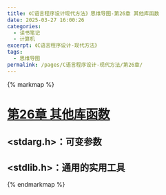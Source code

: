```yaml
---
title: 《C语言程序设计现代方法》思维导图-第26章 其他库函数
date: 2025-03-27 16:00:26
categories:
  - 读书笔记
  - 计算机
excerpt: 《C语言程序设计-现代方法》
tags:
  - 思维导图
permalink: /pages/C语言程序设计-现代方法/第26章/
---
```


{% markmap %}

# [第26章 其他库函数](/pages/C语言程序设计-现代方法/思维导图/汇总/)

## <stdarg.h>：可变参数
## <stdlib.h>：通用的实用工具



{% endmarkmap %}